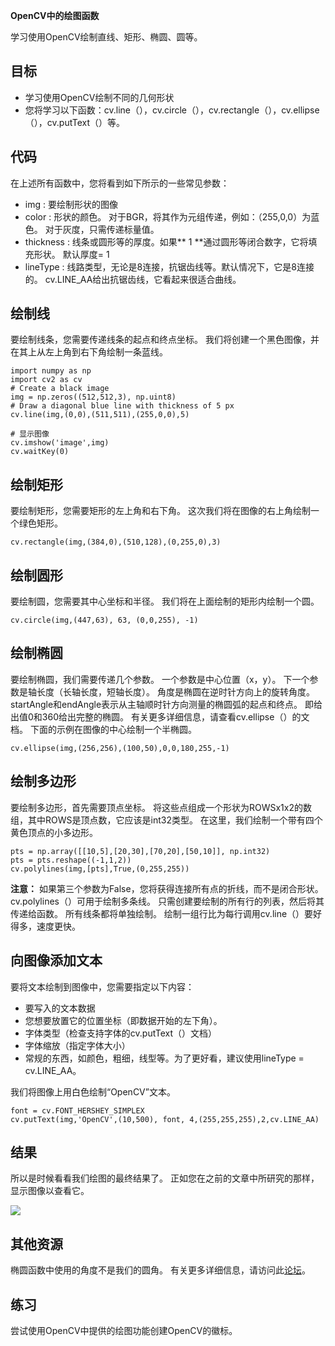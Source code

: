 **OpenCV中的绘图函数**

学习使用OpenCV绘制直线、矩形、椭圆、圆等。

## 目标 ##

- 学习使用OpenCV绘制不同的几何形状
- 您将学习以下函数：cv.line（），cv.circle（），cv.rectangle（），cv.ellipse（），cv.putText（）等。

## 代码 ##

在上述所有函数中，您将看到如下所示的一些常见参数：

- img : 要绘制形状的图像
- color : 形状的颜色。 对于BGR，将其作为元组传递，例如：（255,0,0）为蓝色。 对于灰度，只需传递标量值。
- thickness : 线条或圆形等的厚度。如果**   1 **通过圆形等闭合数字，它将填充形状。 默认厚度= 1
- lineType : 线路类型，无论是8连接，抗锯齿线等。默认情况下，它是8连接的。 cv.LINE_AA给出抗锯齿线，它看起来很适合曲线。

## 绘制线 ##

要绘制线条，您需要传递线条的起点和终点坐标。 我们将创建一个黑色图像，并在其上从左上角到右下角绘制一条蓝线。

	import numpy as np
	import cv2 as cv
	# Create a black image
	img = np.zeros((512,512,3), np.uint8)
	# Draw a diagonal blue line with thickness of 5 px
	cv.line(img,(0,0),(511,511),(255,0,0),5)

	# 显示图像
	cv.imshow('image',img)
	cv.waitKey(0)

## 绘制矩形 ##

要绘制矩形，您需要矩形的左上角和右下角。 这次我们将在图像的右上角绘制一个绿色矩形。

	cv.rectangle(img,(384,0),(510,128),(0,255,0),3)

## 绘制圆形 ##

要绘制圆，您需要其中心坐标和半径。 我们将在上面绘制的矩形内绘制一个圆。

	cv.circle(img,(447,63), 63, (0,0,255), -1)

## 绘制椭圆 ##

要绘制椭圆，我们需要传递几个参数。 一个参数是中心位置（x，y）。 下一个参数是轴长度（长轴长度，短轴长度）。 角度是椭圆在逆时针方向上的旋转角度。 startAngle和endAngle表示从主轴顺时针方向测量的椭圆弧的起点和终点。 即给出值0和360给出完整的椭圆。 有关更多详细信息，请查看cv.ellipse（）的文档。 下面的示例在图像的中心绘制一个半椭圆。

	cv.ellipse(img,(256,256),(100,50),0,0,180,255,-1)

## 绘制多边形 ##

要绘制多边形，首先需要顶点坐标。 将这些点组成一个形状为ROWSx1x2的数组，其中ROWS是顶点数，它应该是int32类型。 在这里，我们绘制一个带有四个黄色顶点的小多边形。

	pts = np.array([[10,5],[20,30],[70,20],[50,10]], np.int32)
	pts = pts.reshape((-1,1,2))
	cv.polylines(img,[pts],True,(0,255,255))

**注意：** 如果第三个参数为False，您将获得连接所有点的折线，而不是闭合形状。
cv.polylines（）可用于绘制多条线。 只需创建要绘制的所有行的列表，然后将其传递给函数。 所有线条都将单独绘制。 绘制一组行比为每行调用cv.line（）要好得多，速度更快。

## 向图像添加文本 ##

要将文本绘制到图像中，您需要指定以下内容：

- 要写入的文本数据
- 您想要放置它的位置坐标（即数据开始的左下角）。
- 字体类型（检查支持字体的cv.putText（）文档）
- 字体缩放（指定字体大小）
- 常规的东西，如颜色，粗细，线型等。为了更好看，建议使用lineType = cv.LINE_AA。

我们将图像上用白色绘制“OpenCV”文本。

	font = cv.FONT_HERSHEY_SIMPLEX
	cv.putText(img,'OpenCV',(10,500), font, 4,(255,255,255),2,cv.LINE_AA)

## 结果 ##

所以是时候看看我们绘图的最终结果了。 正如您在之前的文章中所研究的那样，显示图像以查看它。

![](https://docs.opencv.org/4.1.0/drawing_result.jpg)

## 其他资源 ##

椭圆函数中使用的角度不是我们的圆角。 有关更多详细信息，请访问此[论坛](http://answers.opencv.org/question/14541/angles-in-ellipse-function/)。

## 练习 ##

尝试使用OpenCV中提供的绘图功能创建OpenCV的徽标。